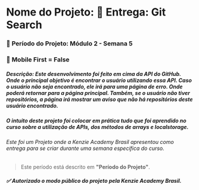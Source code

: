 # **Nome do Projeto:** 🏁 Entrega: Git Search

### :date: **Período do Projeto:** Módulo 2 - Semana 5
### :iphone: **Mobile First =** False


##### **Descrição:** Este desenvolvimento foi feito em cima da API do GitHub. Onde o principal objetivo é encontrar o usuário utilizando essa API. Caso o usuário não seja encontrado, ele irá para uma página de erro. Onde poderá retornar para a página principal. Também, se o usuário não tiver repositórios, a página irá mostrar um aviso que não há repositórios deste usuário encontrado.

##### O intuito deste projeto foi colocar em prática tudo que foi aprendido no curso sobre a utilização de APIs, dos métodos de arrays e localstorage.


###### Este foi um Projeto onde a Kenzie Academy Brasil apresentou como entrega para se criar durante uma semana específica do curso.
> Este período está descrito em **"Período do Projeto"**.

##### :white_check_mark: Autorizado o modo público do projeto pela Kenzie Academy Brasil.
